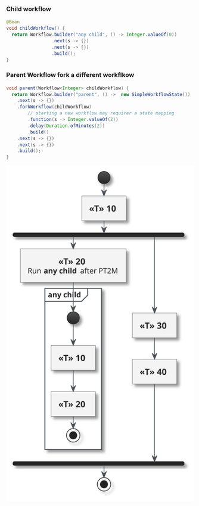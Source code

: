 ### Child workflow

```java
@Bean
void childWorkflow() {
  return Workflow.builder("any child", () -> Integer.valueOf(0))
                 .next(s -> {})
                 .next(s -> {})
                 .build();
}
```

### Parent Workflow fork a different workflkow

```java
void parent(Workflow<Integer> childWorkflow) {
  return Workflow.builder("parent", () ->  new SimpleWorkflowState())
    .next(s -> {})
    .forkWorkflow(childWorkflow)
        // starting a new workflow may requirer a state mapping
        .function(s -> Integer.valueOf(2))
        .delay(Duration.ofMinutes(2))
        .build()
    .next(s -> {})
    .next(s -> {})
    .build();
}
```

![Simple Workflow](./assets/sub-workflow.svg)
